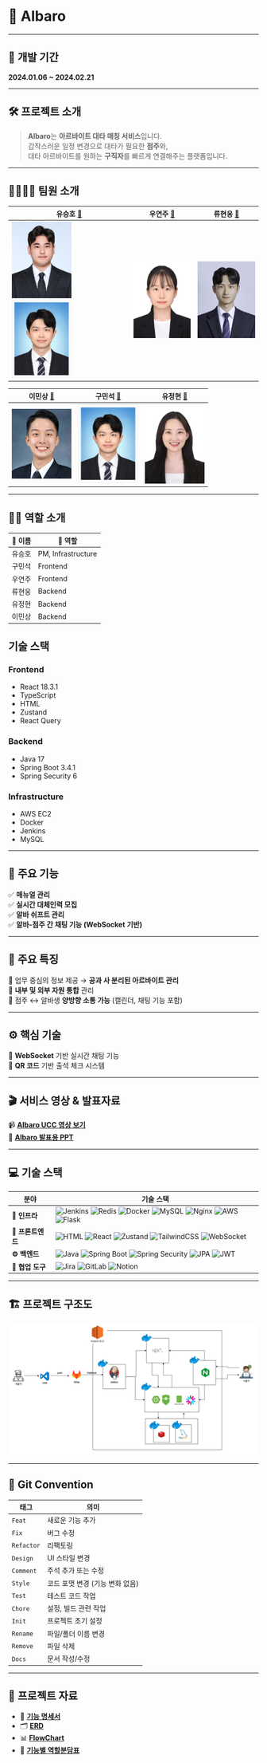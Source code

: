# 🌟 Albaro

---

## 📅 개발 기간  

**2024.01.06 ~ 2024.02.21**

---

## 🛠 프로젝트 소개  

> **Albaro**는 **아르바이트 대타 매칭 서비스**입니다.  
> 갑작스러운 일정 변경으로 대타가 필요한 **점주**와,  
> 대타 아르바이트를 원하는 **구직자**를 빠르게 연결해주는 플랫폼입니다.


---

## 👨‍👩‍👧‍👦 팀원 소개  

| **유승호** [🔗](https://github.com/YooSeungHo0124) | **우연주** [🔗](https://github.com/WooYeonJu) | **류현웅** [🔗](https://github.com/RomanticBear) |
|------------------|-------------------------------|-------------------------------|
| <img src="image/유승호.jpg" width="120"/><img src="image/구민석.jpg" width="120"/> | <img src="image/우연주.jpg" width="120"/> | <img src="image/류현웅.jpg" width="120"/> |

| **이민상** [🔗](https://github.com/Minsang0130) | **구민석** [🔗](https://github.com/KOOMINSEOK9) | **유정현** [🔗](https://github.com/Junghyun58) |
|------------------|-------------------------------|-------------------------------|
| <img src="image/이민상.png" width="120"/> | <img src="image/구민석.jpg" width="120"/> | <img src="image/유정현.jpg" width="120"/> |

---

## 🧑‍💻 역할 소개  

| 👤 이름 | 🧩 역할 |
|--------|--------|
| 유승호 | PM, Infrastructure |
| 구민석 | Frontend |
| 우연주 | Frontend |
| 류현웅 | Backend |
| 유정현 | Backend |
| 이민상 | Backend |

## 기술 스택

### Frontend
- React 18.3.1
- TypeScript
- HTML
- Zustand
- React Query

### Backend
- Java 17
- Spring Boot 3.4.1
- Spring Security 6

### Infrastructure
- AWS EC2
- Docker
- Jenkins
- MySQL

---

## 🚀 주요 기능  

✅ **매뉴얼 관리**  
✅ **실시간 대체인력 모집**  
✅ **알바 쉬프트 관리**  
✅ **알바-점주 간 채팅 기능 (WebSocket 기반)**  

---

## 🌈 주요 특징  

🔹 업무 중심의 정보 제공 → **공과 사 분리된 아르바이트 관리**  
🔹 **내부 및 외부 자원 통합** 관리  
🔹 점주 ↔️ 알바생 **양방향 소통 가능** (캘린더, 채팅 기능 포함)  

---

## ⚙️ 핵심 기술  

🧠 **WebSocket** 기반 실시간 채팅 기능  
📱 **QR 코드** 기반 출석 체크 시스템  

---

## 🎬 서비스 영상 & 발표자료  

📹 [**Albaro UCC 영상 보기**](https://www.youtube.com/watch?v=sTHXwl3uIWk)  
📑 [**Albaro 발표용 PPT**](https://www.canva.com/design/DAGfj3O10kY/ZRSLWhK2dSiyEm0kgEFu4Q/edit)  

---

## 💻 기술 스택  

| 분야 | 기술 스택 |
|------|-----------|
| **📡 인프라** | ![Jenkins](https://img.shields.io/badge/Jenkins-D24939?style=for-the-badge&logo=Jenkins&logoColor=white) ![Redis](https://img.shields.io/badge/Redis-DC382D?style=for-the-badge&logo=Redis&logoColor=white) ![Docker](https://img.shields.io/badge/Docker-2496ED?style=for-the-badge&logo=Docker&logoColor=white) ![MySQL](https://img.shields.io/badge/MySQL-4479A1?style=for-the-badge&logo=MySQL&logoColor=white) ![Nginx](https://img.shields.io/badge/Nginx-009639?style=for-the-badge&logo=Nginx&logoColor=white) ![AWS](https://img.shields.io/badge/AWS-232F3E?style=for-the-badge&logo=amazonaws&logoColor=white) ![Flask](https://img.shields.io/badge/Flask-000000?style=for-the-badge&logo=Flask&logoColor=white) |
| **🎨 프론트엔드** | ![HTML](https://img.shields.io/badge/HTML-E34F26?style=for-the-badge&logo=HTML5&logoColor=white) ![React](https://img.shields.io/badge/React-61DAFB?style=for-the-badge&logo=React&logoColor=white) ![Zustand](https://img.shields.io/badge/Zustand-FFB366?style=for-the-badge&logo=React&logoColor=white) ![TailwindCSS](https://img.shields.io/badge/TailwindCSS-06B6D4?style=for-the-badge&logo=TailwindCSS&logoColor=white) ![WebSocket](https://img.shields.io/badge/WebSocket-231F20?style=for-the-badge&logo=socket.io&logoColor=white) |
| **⚙️ 백엔드** | ![Java](https://img.shields.io/badge/Java-007396?style=for-the-badge&logo=OpenJDK&logoColor=white) ![Spring Boot](https://img.shields.io/badge/Spring_Boot-6DB33F?style=for-the-badge&logo=SpringBoot&logoColor=white) ![Spring Security](https://img.shields.io/badge/Spring_Security-6DB33F?style=for-the-badge&logo=SpringSecurity&logoColor=white) ![JPA](https://img.shields.io/badge/JPA-6DB33F?style=for-the-badge&logo=Hibernate&logoColor=white) ![JWT](https://img.shields.io/badge/JWT-000000?style=for-the-badge&logo=JSONWebTokens&logoColor=white) |
| **🤝 협업 도구** | ![Jira](https://img.shields.io/badge/Jira-0052CC?style=for-the-badge&logo=JiraSoftware&logoColor=white) ![GitLab](https://img.shields.io/badge/GitLab-FC6D26?style=for-the-badge&logo=GitLab&logoColor=white) ![Notion](https://img.shields.io/badge/Notion-000000?style=for-the-badge&logo=Notion&logoColor=white) |

---

## 🏗 프로젝트 구조도  


![아키텍처](image/아키텍처.png)

---

## 🧾 Git Convention  

| 태그 | 의미 |
|------|------|
| `Feat` | 새로운 기능 추가 |
| `Fix` | 버그 수정 |
| `Refactor` | 리팩토링 |
| `Design` | UI 스타일 변경 |
| `Comment` | 주석 추가 또는 수정 |
| `Style` | 코드 포맷 변경 (기능 변화 없음) |
| `Test` | 테스트 코드 작업 |
| `Chore` | 설정, 빌드 관련 작업 |
| `Init` | 프로젝트 초기 설정 |
| `Rename` | 파일/폴더 이름 변경 |
| `Remove` | 파일 삭제 |
| `Docs` | 문서 작성/수정 |

---

## 📁 프로젝트 자료  

- 📄 [**기능 명세서**](https://www.notion.so/Albaro-ec3aaf21ff7847c69a1a806cbb6e67ad)  
- 🗂️ [**ERD**](https://www.erdcloud.com/d/8tDb8hj2fb7SHDC5C)  
- 📊 [**FlowChart**](https://example.com/porting_manual.pdf)  
- 🤝 [**기능별 역할분담표**](https://www.notion.so/53eb866961594c35b561efd54e0c6bc1)  

